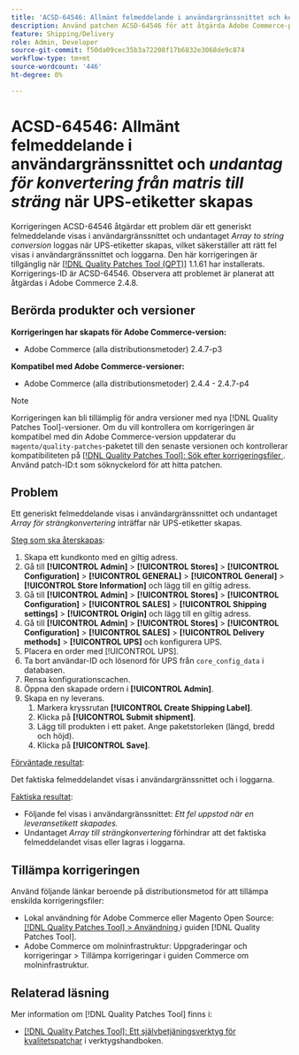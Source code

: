 ```yaml
---
title: 'ACSD-64546: Allmänt felmeddelande i användargränssnittet och konverteringsundantag för matris till strängkonvertering när UPS-etiketter skapas'
description: Använd patchen ACSD-64546 för att åtgärda Adobe Commerce-problemet där ett generiskt felmeddelande visas i användargränssnittet och när undantag för strängkonvertering loggas när UPS-etiketter skapas. Korrigeringen ser till att rätt fel visas i användargränssnittet och loggarna.
feature: Shipping/Delivery
role: Admin, Developer
source-git-commit: f50da09cec35b3a72208f17b6832e3068de9c874
workflow-type: tm+mt
source-wordcount: '446'
ht-degree: 0%

---
```



# ACSD-64546: Allmänt felmeddelande i användargränssnittet och *undantag för konvertering från matris till sträng* när UPS-etiketter skapas

Korrigeringen ACSD-64546 åtgärdar ett problem där ett generiskt felmeddelande visas i användargränssnittet och undantaget *Array to string conversion* loggas när UPS-etiketter skapas, vilket säkerställer att rätt fel visas i användargränssnittet och loggarna. Den här korrigeringen är tillgänglig när [[!DNL Quality Patches Tool (QPT)]](/help/tools/quality-patches-tool/quality-patches-tool-to-self-serve-quality-patches.md) 1.1.61 har installerats. Korrigerings-ID är ACSD-64546. Observera att problemet är planerat att åtgärdas i Adobe Commerce 2.4.8.

## Berörda produkter och versioner

**Korrigeringen har skapats för Adobe Commerce-version:**
* Adobe Commerce (alla distributionsmetoder) 2.4.7-p3

**Kompatibel med Adobe Commerce-versioner:**
* Adobe Commerce (alla distributionsmetoder) 2.4.4 - 2.4.7-p4

>[!NOTE]
>
>Korrigeringen kan bli tillämplig för andra versioner med nya [!DNL Quality Patches Tool]-versioner. Om du vill kontrollera om korrigeringen är kompatibel med din Adobe Commerce-version uppdaterar du `magento/quality-patches`-paketet till den senaste versionen och kontrollerar kompatibiliteten på [[!DNL Quality Patches Tool]: Sök efter korrigeringsfiler ](https://experienceleague.adobe.com/tools/commerce-quality-patches/index.html?lang=sv-SE). Använd patch-ID:t som söknyckelord för att hitta patchen.

## Problem

Ett generiskt felmeddelande visas i användargränssnittet och undantaget *Array för strängkonvertering* inträffar när UPS-etiketter skapas.

<u>Steg som ska återskapas</u>:

1. Skapa ett kundkonto med en giltig adress.
1. Gå till **[!UICONTROL Admin]** > **[!UICONTROL Stores]** > **[!UICONTROL Configuration]** > **[!UICONTROL GENERAL]** > **[!UICONTROL General]** > **[!UICONTROL Store Information]** och lägg till en giltig adress.
1. Gå till **[!UICONTROL Admin]** > **[!UICONTROL Stores]** > **[!UICONTROL Configuration]** > **[!UICONTROL SALES]** > **[!UICONTROL Shipping settings]** > **[!UICONTROL Origin]** och lägg till en giltig adress.
1. Gå till **[!UICONTROL Admin]** > **[!UICONTROL Stores]** > **[!UICONTROL Configuration]** > **[!UICONTROL SALES]** > **[!UICONTROL Delivery methods]** > **[!UICONTROL UPS]** och konfigurera UPS.
1. Placera en order med [!UICONTROL UPS].
1. Ta bort användar-ID och lösenord för UPS från `core_config_data` i databasen.
1. Rensa konfigurationscachen.
1. Öppna den skapade ordern i **[!UICONTROL Admin]**.
1. Skapa en ny leverans.
   1. Markera kryssrutan **[!UICONTROL Create Shipping Label]**.
   1. Klicka på **[!UICONTROL Submit shipment]**.
   1. Lägg till produkten i ett paket. Ange paketstorleken (längd, bredd och höjd).
   1. Klicka på **[!UICONTROL Save]**.

<u>Förväntade resultat</u>:

Det faktiska felmeddelandet visas i användargränssnittet och i loggarna.

<u>Faktiska resultat</u>:

* Följande fel visas i användargränssnittet:
  *Ett fel uppstod när en leveransetikett skapades.*
* Undantaget *Array till strängkonvertering* förhindrar att det faktiska felmeddelandet visas eller lagras i loggarna.

## Tillämpa korrigeringen

Använd följande länkar beroende på distributionsmetod för att tillämpa enskilda korrigeringsfiler:
* Lokal användning för Adobe Commerce eller Magento Open Source: [[!DNL Quality Patches Tool] > Användning ](/help/tools/quality-patches-tool/usage.md) i guiden [!DNL Quality Patches Tool].
* Adobe Commerce om molninfrastruktur: Uppgraderingar och korrigeringar > Tillämpa korrigeringar i guiden Commerce om molninfrastruktur.

## Relaterad läsning

Mer information om [!DNL Quality Patches Tool] finns i:
* [[!DNL Quality Patches Tool]: Ett självbetjäningsverktyg för kvalitetspatchar](/help/tools/quality-patches-tool/quality-patches-tool-to-self-serve-quality-patches.md) i verktygshandboken.
